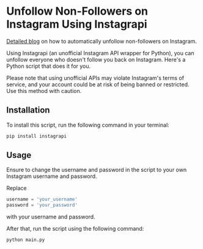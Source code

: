 # Unfollow Non-Followers on Instagram Using Instagrapi

[Detailed blog](https://harminder.dev/projects/Social%20media%20automation/Instagram/Unfollowing%20non-followers/Unfollowing_non-followers/) on how to automatically unfollow non-followers on Instagram. 

Using Instagrapi (an unofficial Instagram API wrapper for Python), you can unfollow everyone who doesn't follow you back on Instagram. Here's a Python script that does it for you.

Please note that using unofficial APIs may violate Instagram's terms of service, and your account could be at risk of being banned or restricted. Use this method with caution.

## Installation
To install this script, run the following command in your terminal:
```bash
pip install instagrapi
```

## Usage
Ensure to change the username and password in the script to your own Instagram username and password. 

Replace 
```python
username = 'your_username'
password = 'your_password'
```
with your username and password.

After that, run the script using the following command:
```bash
python main.py
```


